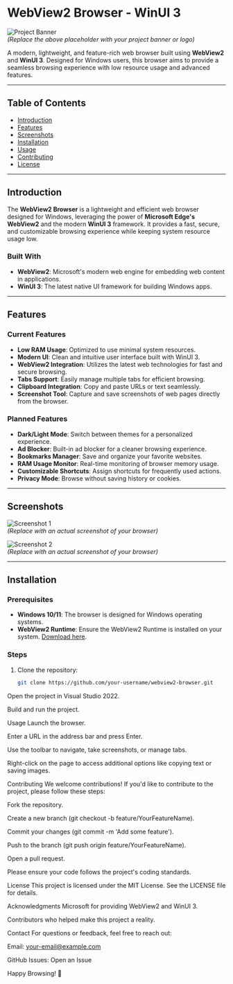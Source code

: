 # WebView2 Browser - WinUI 3

![Project Banner](https://via.placeholder.com/1200x400.png?text=WebView2+Browser+Banner)  
*(Replace the above placeholder with your project banner or logo)*

A modern, lightweight, and feature-rich web browser built using **WebView2** and **WinUI 3**. Designed for Windows users, this browser aims to provide a seamless browsing experience with low resource usage and advanced features.

---

## Table of Contents
- [Introduction](#introduction)
- [Features](#features)
- [Screenshots](#screenshots)
- [Installation](#installation)
- [Usage](#usage)
- [Contributing](#contributing)
- [License](#license)

---

## Introduction

The **WebView2 Browser** is a lightweight and efficient web browser designed for Windows, leveraging the power of **Microsoft Edge's WebView2** and the modern **WinUI 3** framework. It provides a fast, secure, and customizable browsing experience while keeping system resource usage low.

### Built With
- **WebView2**: Microsoft's modern web engine for embedding web content in applications.
- **WinUI 3**: The latest native UI framework for building Windows apps.

---

## Features

### Current Features
- **Low RAM Usage**: Optimized to use minimal system resources.
- **Modern UI**: Clean and intuitive user interface built with WinUI 3.
- **WebView2 Integration**: Utilizes the latest web technologies for fast and secure browsing.
- **Tabs Support**: Easily manage multiple tabs for efficient browsing.
- **Clipboard Integration**: Copy and paste URLs or text seamlessly.
- **Screenshot Tool**: Capture and save screenshots of web pages directly from the browser.

### Planned Features
- **Dark/Light Mode**: Switch between themes for a personalized experience.
- **Ad Blocker**: Built-in ad blocker for a cleaner browsing experience.
- **Bookmarks Manager**: Save and organize your favorite websites.
- **RAM Usage Monitor**: Real-time monitoring of browser memory usage.
- **Customizable Shortcuts**: Assign shortcuts for frequently used actions.
- **Privacy Mode**: Browse without saving history or cookies.

---

## Screenshots

![Screenshot 1](https://via.placeholder.com/800x400.png?text=Screenshot+1+Placeholder)  
*(Replace with an actual screenshot of your browser)*

![Screenshot 2](https://via.placeholder.com/800x400.png?text=Screenshot+2+Placeholder)  
*(Replace with an actual screenshot of your browser)*

---

## Installation

### Prerequisites
- **Windows 10/11**: The browser is designed for Windows operating systems.
- **WebView2 Runtime**: Ensure the WebView2 Runtime is installed on your system. [Download here](https://developer.microsoft.com/en-us/microsoft-edge/webview2/).

### Steps
1. Clone the repository:
   ```bash
   git clone https://github.com/your-username/webview2-browser.git
Open the project in Visual Studio 2022.

Build and run the project.

Usage
Launch the browser.

Enter a URL in the address bar and press Enter.

Use the toolbar to navigate, take screenshots, or manage tabs.

Right-click on the page to access additional options like copying text or saving images.

Contributing
We welcome contributions! If you'd like to contribute to the project, please follow these steps:

Fork the repository.

Create a new branch (git checkout -b feature/YourFeatureName).

Commit your changes (git commit -m 'Add some feature').

Push to the branch (git push origin feature/YourFeatureName).

Open a pull request.

Please ensure your code follows the project's coding standards.

License
This project is licensed under the MIT License. See the LICENSE file for details.

Acknowledgments
Microsoft for providing WebView2 and WinUI 3.

Contributors who helped make this project a reality.

Contact
For questions or feedback, feel free to reach out:

Email: your-email@example.com

GitHub Issues: Open an Issue

Happy Browsing! 🚀
